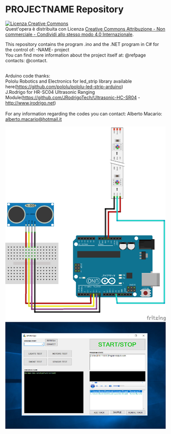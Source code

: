 # PROJECTNAME Repository
<a rel="license" href="http://creativecommons.org/licenses/by-nc-sa/4.0/"><img alt="Licenza Creative Commons" style="border-width:0" src="https://i.creativecommons.org/l/by-nc-sa/4.0/88x31.png" /></a><br />Quest'opera è distribuita con Licenza <a rel="license" href="http://creativecommons.org/licenses/by-nc-sa/4.0/">Creative Commons Attribuzione - Non commerciale - Condividi allo stesso modo 4.0 Internazionale</a>.

This repository contains the program .ino and the .NET program in C# for the control of: -NAME- project
<br />You can find more information about the project itself at: @refpage contacts: @contact.<br /><br />

Arduino code thanks:<br />
  Pololu Robotics and Electronics for led_strip library available here(https://github.com/pololu/pololu-led-strip-arduino)<br />
  J.Rodrigo for HR-SC04 Ultrasonic Ranging Module(https://github.com/JRodrigoTech/Ultrasonic-HC-SR04 - http://www.jrodrigo.net)
  <br /><br />
For any information regarding the codes you can contact: 
Alberto Macario: alberto.macario@hotmail.it


![Screenshot](currentSketch_bb.png)
![Screenshot](currentNetimg.PNG)
